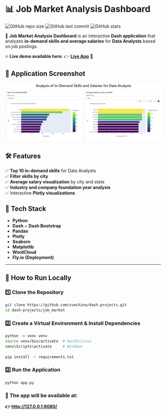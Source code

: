 # 📊 Job Market Analysis Dashboard

![GitHub repo size](https://img.shields.io/github/repo-size/svechino/dash-projects?color=blue&style=for-the-badge)
![GitHub last commit](https://img.shields.io/github/last-commit/svechino/dash-projects?color=green&style=for-the-badge)
![GitHub stars](https://img.shields.io/github/stars/svechino/dash-projects?style=for-the-badge)

🔎 **Job Market Analysis Dashboard** is an interactive **Dash application** that analyzes **in-demand skills and average salaries** for **Data Analysts** based on job postings.  

🔥 **Live demo available here**: 👉 [**Live App**](https://job-market-frosty-rain-6871.fly.dev/) 🚀  

## **📸 Application Screenshot**
![Job Market Analysis Dashboard](https://github.com/svechino/dash-projects/blob/main/prtscreen.png)

## **🛠 Features**
✅ **Top 10 in-demand skills** for Data Analysts  
✅ **Filter skills by city**  
✅ **Average salary visualization** by city and state  
✅ **Industry and company foundation year analysis**  
✅ Interactive **Plotly visualizations**  

## **📌 Tech Stack**
- **Python**
- **Dash** + **Dash Bootstrap**
- **Pandas**
- **Plotly**
- **Seaborn**
- **Matplotlib**
- **WordCloud**
- **Fly.io (Deployment)**

---

## **🚀 How to Run Locally**
### **1️⃣ Clone the Repository**
```bash
git clone https://github.com/svechino/dash-projects.git
cd dash-projects/job_market
```

### **2️⃣ Create a Virtual Environment & Install Dependencies**
```bash
python -m venv venv
source venv/bin/activate  # macOS/Linux
venv\Scripts\activate     # Windows

pip install -r requirements.txt
```

### **3️⃣ Run the Application**
```bash
python app.py
```
### **📍 The app will be available at:**
**👉 http://127.0.0.1:8080/**

